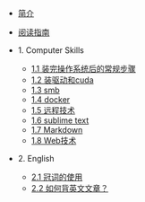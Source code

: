 * [简介](../README.md)
* [阅读指南](read_guide.md)
* 1\. Computer Skills
   * [1.1 装完操作系统后的常规步骤](chapter01_computer-skills/1.1_after-installed-ubuntu.md)
   * [1.2 装驱动和cuda](chapter01_computer-skills/1.2_nvidia_driver.md)
   * [1.3 smb](chapter01_computer-skills/1.3_smb.md)
   * [1.4 docker](chapter01_computer-skills/1.4_docker.md)
   * [1.5 远程技术](chapter01_computer-skills/1.5_remote.md)
   * [1.6 sublime text](chapter01_computer-skills/1.6_sublime.md)
   * [1.7 Markdown](chapter01_computer-skills/1.7_markdown.md)
   * [1.8 Web技术](chapter01_computer-skills/1.8_web.md)

* 2\. English
   * [2.1 冠词的使用](chapter02_english/2.1_article.md)
   * [2.2 如何背英文文章？](chapter02_english/2.2_recite.md)

